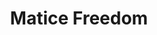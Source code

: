 ---
title: Matice Freedom
categories: ['freedom']
contributors: dawud and matice
excerpt: >
    "Without a quality education, health care, housing, and employment, how can human beings enjoy their lives? Without control over our communities and the police who operate within them as if they are a military force, how are we free? Without the collective sharing of power and resources, how are we free?"
image: matice-freedom-web.jpg
featured: true
featured_order: 17
---